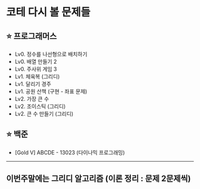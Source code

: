 # 코테 다시 볼 문제들

## ⭐️ 프로그래머스

- Lv0. 정수를 나선형으로 배치하기
- Lv0. 배열 만들기 2
- Lv0. 주사위 게임 3
- Lv1. 체육복 (그리디)
- Lv1. 달리기 경주
- Lv1. 공원 산책 (구현 - 좌표 문제)
- Lv2. 가장 큰 수
- Lv2. 조이스틱 (그리디)
- Lv2. 큰 수 만들기 (그리디)

## ⭐️ 백준

- [Gold V] ABCDE - 13023 (다이나믹 프로그래밍)

---

## 이번주말에는 그리디 알고리즘 (이론 정리 : 문제 2문제씩)
